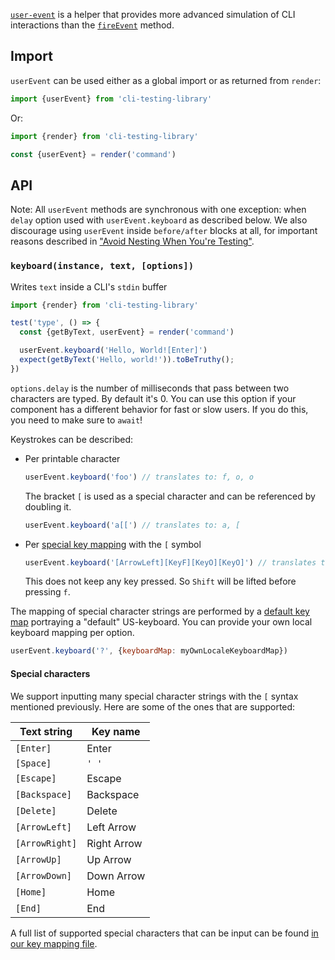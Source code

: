 [`user-event`][gh] is a helper that provides more
advanced simulation of CLI interactions than the [`fireEvent`](./fire-event) method.

## Import

`userEvent` can be used either as a global import or as returned from `render`:

```javascript
import {userEvent} from 'cli-testing-library'
```

Or:

```js
import {render} from 'cli-testing-library'

const {userEvent} = render('command')
```

## API

Note: All `userEvent` methods are synchronous with one exception: when `delay`
option used with `userEvent.keyboard` as described below. We also discourage using
`userEvent` inside `before/after` blocks at all, for important reasons described
in
["Avoid Nesting When You're Testing"](https://kentcdodds.com/blog/avoid-nesting-when-youre-testing).

### `keyboard(instance, text, [options])`

Writes `text` inside a CLI's `stdin` buffer

```jsx
import {render} from 'cli-testing-library'

test('type', () => {
  const {getByText, userEvent} = render('command')

  userEvent.keyboard('Hello, World![Enter]')
  expect(getByText('Hello, world!')).toBeTruthy();
})
```

`options.delay` is the number of milliseconds that pass between two characters
are typed. By default it's 0. You can use this option if your component has a
different behavior for fast or slow users. If you do this, you need to make sure
to `await`!

<!-- space out these notes -->

Keystrokes can be described:

- Per printable character
  ```js
  userEvent.keyboard('foo') // translates to: f, o, o
  ```
  The bracket `[` is used as a special character and can be referenced
  by doubling it.
  
  ```js
  userEvent.keyboard('a[[') // translates to: a, [
  ```
  
- Per [special key mapping](../src/user-event/keyboard/keyMap.ts) with the `[` symbol
  
  ```js
  userEvent.keyboard('[ArrowLeft][KeyF][KeyO][KeyO]') // translates to: Left Arrow, f, o, o
  ```
  This does not keep any key pressed. So `Shift` will be lifted before pressing
  `f`.

The mapping of special character strings are performed by a
[default key map](../src/user-event/keyboard/keyMap.ts)
portraying a "default" US-keyboard. You can provide your own local keyboard
mapping per option.

```js
userEvent.keyboard('?', {keyboardMap: myOwnLocaleKeyboardMap})
```

<!-- space out these notes -->


#### Special characters

We support inputting many special character strings with the `[` syntax mentioned previously. Here are some of the ones that are supported:

| Text string    | Key name    |
| -------------- | ----------- |
| `[Enter]`      | Enter       |
| `[Space]`      | `' '`       |
| `[Escape]`     | Escape      |
| `[Backspace]`  | Backspace   |
| `[Delete]`     | Delete      |
| `[ArrowLeft]`  | Left Arrow  |
| `[ArrowRight]` | Right Arrow |
| `[ArrowUp]`    | Up Arrow    |
| `[ArrowDown]`  | Down Arrow  |
| `[Home]`       | Home        |
| `[End]`        | End         |

A full list of supported special characters that can be input can be found [in our key mapping file](../src/user-event/keyboard/keyMap.ts).


[gh]: https://github.com/testing-library/user-event
